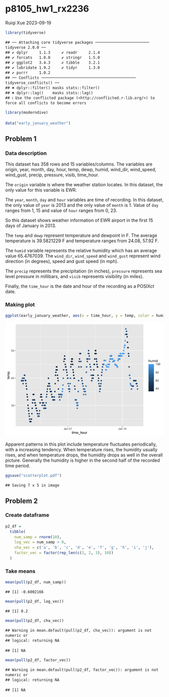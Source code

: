 p8105_hw1_rx2236
================
Ruiqi Xue
2023-09-19

``` r
library(tidyverse)
```

    ## ── Attaching core tidyverse packages ──────────────────────── tidyverse 2.0.0 ──
    ## ✔ dplyr     1.1.3     ✔ readr     2.1.4
    ## ✔ forcats   1.0.0     ✔ stringr   1.5.0
    ## ✔ ggplot2   3.4.3     ✔ tibble    3.2.1
    ## ✔ lubridate 1.9.2     ✔ tidyr     1.3.0
    ## ✔ purrr     1.0.2     
    ## ── Conflicts ────────────────────────────────────────── tidyverse_conflicts() ──
    ## ✖ dplyr::filter() masks stats::filter()
    ## ✖ dplyr::lag()    masks stats::lag()
    ## ℹ Use the conflicted package (<http://conflicted.r-lib.org/>) to force all conflicts to become errors

``` r
library(moderndive)

data("early_january_weather")
```

## Problem 1

### Data description

This dataset has 358 rows and 15 variables/columns. The variables are
origin, year, month, day, hour, temp, dewp, humid, wind_dir, wind_speed,
wind_gust, precip, pressure, visib, time_hour.

The `origin` variable is where the weather station locates. In this
dataset, the only value for this variable is EWR.

The `year`, `month`, `day` and `hour` variables are time of recording.
In this dataset, the only value of `year` is 2013 and the only value of
`month` is 1. Value of `day` ranges from 1, 15 and value of `hour`
ranges from 0, 23.

So this dataset shows weather information of EWR airport in the first 15
days of January in 2013.

The `temp` and `dewp` represent temperature and dewpoint in F. The
average temperature is 39.5821229 F and temperature ranges from 24.08,
57.92 F.

The `humid` variable represents the relative humidity which has an
average value 65.4767039. The `wind_dir`, `wind_speed` and `wind_gust`
represent wind direction (in degrees), speed and gust speed (in mph).

The `precip` represents the precipitation (in inches), `pressure`
represents sea level pressure in millibars, and `visib` represents
visibility (in miles).

Finally, the `time_hour` is the date and hour of the recording as a
POSIXct date.

### Making plot

``` r
ggplot(early_january_weather, aes(x = time_hour, y = temp, color = humid)) + geom_point()
```

![](p8105_hw1_rx2236_files/figure-gfm/unnamed-chunk-3-1.png)<!-- -->

Apparent patterns in this plot include temperature fluctuates
periodically, with a increasing tendency. When temperature rises, the
humidity usually rises, and when temperature drops, the humidity drops
as well in the overall picture. Generally the humidity is higher in the
second half of the recorded time period.

``` r
ggsave("scatterplot.pdf")
```

    ## Saving 7 x 5 in image

## Problem 2

### Create dataframe

``` r
p2_df = 
  tibble(
    num_samp = rnorm(10),
    log_vec = num_samp > 0,
    cha_vec = c('a', 'b', 'c', 'd', 'e', 'f', 'g', 'h', 'i', 'j'),
    factor_vec = factor(rep_len(c(1, 2, 3), 10))
  )
```

### Take means

``` r
mean(pull(p2_df, num_samp))
```

    ## [1] -0.6002166

``` r
mean(pull(p2_df, log_vec))
```

    ## [1] 0.2

``` r
mean(pull(p2_df, cha_vec))
```

    ## Warning in mean.default(pull(p2_df, cha_vec)): argument is not numeric or
    ## logical: returning NA

    ## [1] NA

``` r
mean(pull(p2_df, factor_vec))
```

    ## Warning in mean.default(pull(p2_df, factor_vec)): argument is not numeric or
    ## logical: returning NA

    ## [1] NA
